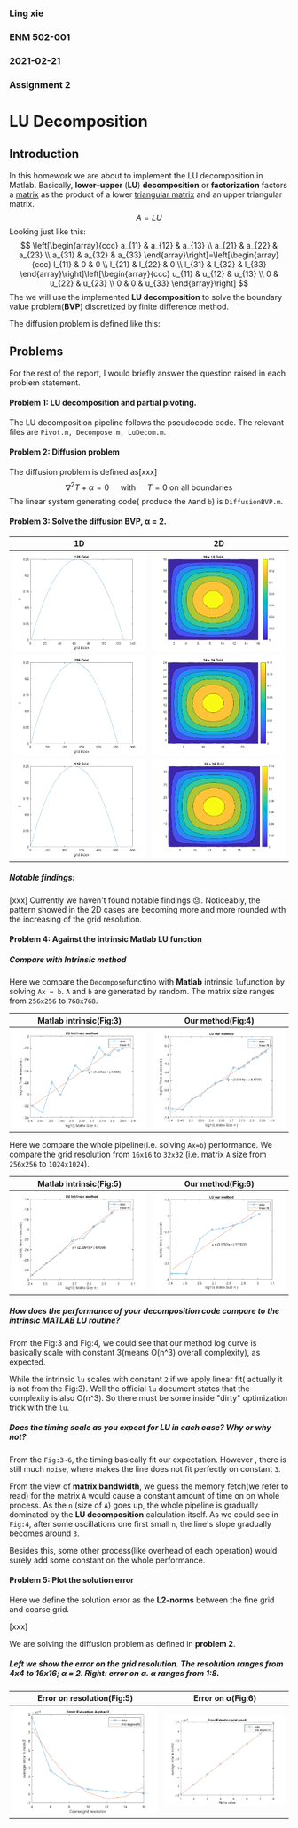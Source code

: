 ### Ling xie

### ENM 502-001

### 2021-02-21

### Assignment 2





# LU Decomposition



## Introduction

In this homework we are about to implement the LU decomposition in Matlab. Basically, **lower–upper** (**LU**) **decomposition** or **factorization** factors a [matrix](https://en.wikipedia.org/wiki/Matrix_(mathematics)) as the product of a lower [triangular matrix](https://en.wikipedia.org/wiki/Triangular_matrix) and an upper triangular matrix. 
$$
A=L U
$$
Looking just like this:
$$
\left[\begin{array}{ccc}
a_{11} & a_{12} & a_{13} \\
a_{21} & a_{22} & a_{23} \\
a_{31} & a_{32} & a_{33}
\end{array}\right]=\left[\begin{array}{ccc}
l_{11} & 0 & 0 \\
l_{21} & l_{22} & 0 \\
l_{31} & l_{32} & l_{33}
\end{array}\right]\left[\begin{array}{ccc}
u_{11} & u_{12} & u_{13} \\
0 & u_{22} & u_{23} \\
0 & 0 & u_{33}
\end{array}\right]
$$
The we will use the implemented **LU decomposition** to solve the boundary value problem(**BVP**) discretized by finite difference method.

The diffusion problem is defined like this:





## Problems 

For the rest of the report, I would briefly answer the question raised in each problem statement.



#### **Problem 1: LU decomposition** and **partial** **pivoting**.

The LU decomposition pipeline follows the pseudocode code. The relevant files are `Pivot.m, Decompose.m, LuDecom.m`.



#### Problem 2: Diffusion problem

The diffusion problem is defined as[xxx]
$$
\nabla^{2} T+\alpha=0 \quad \text { with } \quad T=0 \text{ on all boundaries}
$$
The linear system generating code( produce the `A`and `b`) is `DiffusionBVP.m`.



#### Problem 3: Solve the diffusion BVP, α = 2.

| 1D                         | 2D                        |
| -------------------------- | ------------------------- |
| ![](./results/128_1_D.png) | ![](./results/16_2_D.png) |
| ![](./results/256_1_D.png) | ![](./results/24_2_D.png) |
| ![](./results/512_1_D.png) | ![](./results/32_2_D.png) |

##### Notable findings:

[xxx] Currently we haven't found notable findings 😓. Noticeably, the pattern showed in the 2D cases are becoming more and more rounded with the increasing of the grid resolution.

#### Problem 4: Against the intrinsic Matlab LU function



##### Compare with Intrinsic method

Here we compare the `Decompose`functino with **Matlab** intrinsic `lu`function by solving `Ax = b`. `A` and `b` are generated by random. The matrix size ranges from `256x256` to `768x768`.

| Matlab intrinsic(Fig:3)         | Our method(Fig:4)         |
| ------------------------------- | ------------------------- |
| ![](./results/p2_intrinsic.png) | ![](./results/p2_our.png) |

Here we compare the whole pipeline(i.e. solving `Ax=b`) performance. We compare the grid resolution from `16x16` to `32x32` (i.e. matrix `A` size from `256x256` to `1024x1024`).

| Matlab intrinsic(Fig:5)         | Our method(Fig:6)         |
| ------------------------------- | ------------------------- |
| ![](./results/p4_intrinsic.png) | ![](./results/p4_our.png) |



##### How does the performance of your decomposition code compare to the intrinsic MATLAB **LU** routine?

From the Fig:3 and Fig:4, we could see that our method log curve is basically scale with constant 3(means O(n^3) overall complexity), as expected. 

While the intrinsic `lu` scales with constant `2` if we apply linear fit( actually it is not from the Fig:3). Well the official `lu` document states that the complexity is also O(n^3). So there must be some inside "dirty" optimization trick with the `lu`.

#####  Does the timing scale as you expect for **LU** in each case? Why or why not?

From the `Fig:3~6`, the timing basically fit our expectation. However , there is still much `noise`, where makes the line does not fit perfectly on constant `3`.  

From the view of **matrix bandwidth**, we guess the memory fetch(we refer to read) for the matrix `A` would cause a constant amount of time on on whole process. As the `n` (size of `A`) goes up, the whole pipeline is gradually dominated by the **LU decomposition** calculation itself. As we could see in `Fig:4`, after some oscillations one first small `n`, the line's slope gradually becomes around `3`.

Besides this, some other process(like overhead of each operation) would surely add some constant on the whole performance. 

#### Problem 5: Plot the solution error

Here we define the solution error as the **L2-norms** between the fine grid and coarse grid.

[xxx]

We are solving the diffusion problem as defined in **problem 2**.

##### Left we show the error on the grid resolution. The resolution ranges from 4x4 to 16x16; α = 2.  Right: error on α. α ranges from 1:8. 

| Error on resolution(Fig:5) | Error on α(Fig:6)           |
| -------------------------- | --------------------------- |
| ![](./results/p5_res.png)  | ![](./results/p5_alpha.png) |

